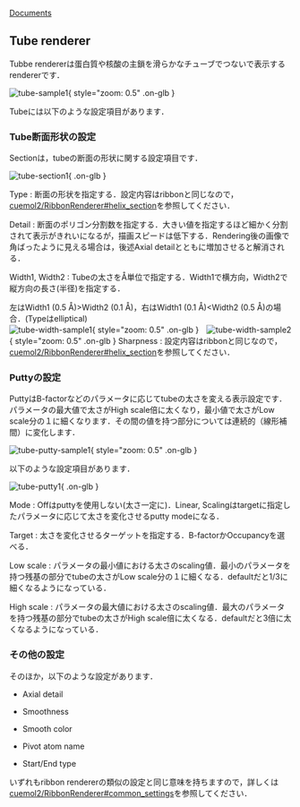 [Documents](../../Documents)

## Tube renderer
Tubbe rendererは蛋白質や核酸の主鎖を滑らかなチューブでつないで表示するrendererです．


![tube-sample1](../../assets/images/cuemol2/TubeRenderer/tube-sample1.png){ style="zoom: 0.5" .on-glb }


Tubeには以下のような設定項目があります．

### Tube断面形状の設定
Sectionは，tubeの断面の形状に関する設定項目です．

![tube-section1](../../assets/images/cuemol2/TubeRenderer/tube-section1.png){ .on-glb }


Type
:   断面の形状を指定する．設定内容はribbonと同じなので，[cuemol2/RibbonRenderer#helix_section](../../cuemol2/RibbonRenderer#helix_section)を参照してください．

Detail
:   断面のポリゴン分割数を指定する．大きい値を指定するほど細かく分割されて表示がきれいになるが，描画スピードは低下する．Rendering後の画像で角ばったように見える場合は，後述Axial detailとともに増加させると解消される．

Width1, Width2
:   Tubeの太さをÅ単位で指定する．Width1で横方向，Width2で縦方向の長さ(半径)を指定する．<br />

左はWidth1 (0.5 Å)>Width2 (0.1 Å)，右はWidth1 (0.1 Å)<Width2 (0.5 Å)の場合．(Typeはelliptical)<br />
![tube-width-sample1](../../assets/images/cuemol2/TubeRenderer/tube-width-sample1.png){ style="zoom: 0.5" .on-glb }　![tube-width-sample2](../../assets/images/cuemol2/TubeRenderer/tube-width-sample2.png){ style="zoom: 0.5" .on-glb }
Sharpness
:   設定内容はribbonと同じなので，[cuemol2/RibbonRenderer#helix_section](../../cuemol2/RibbonRenderer#helix_section)を参照してください．


### Puttyの設定
PuttyはB-factorなどのパラメータに応じてtubeの太さを変える表示設定です．
パラメータの最大値で太さがHigh scale倍に太くなり，最小値で太さがLow scale分の１に細くなります．その間の値を持つ部分については連続的（線形補間）に変化します．

![tube-putty-sample1](../../assets/images/cuemol2/TubeRenderer/tube-putty-sample1.png){ style="zoom: 0.5" .on-glb }

以下のような設定項目があります．

![tube-putty1](../../assets/images/cuemol2/TubeRenderer/tube-putty1.png){ .on-glb }


Mode
:   Offはputtyを使用しない(太さ一定に)．Linear, Scalingはtargetに指定したパラメータに応じて太さを変化させるputty modeになる．

Target
:   太さを変化させるターゲットを指定する．B-factorかOccupancyを選べる．

Low scale
:   パラメータの最小値における太さのscaling値．最小のパラメータを持つ残基の部分でtubeの太さがLow scale分の１に細くなる．defaultだと1/3に細くなるようになっている．

High scale
:   パラメータの最大値における太さのscaling値．最大のパラメータを持つ残基の部分でtubeの太さがHigh scale倍に太くなる．defaultだと3倍に太くなるようになっている．



### その他の設定
そのほか，以下のような設定があります．

-  Axial detail

- Smoothness

- Smooth color

- Pivot atom name

- Start/End type

いずれもribbon rendererの類似の設定と同じ意味を持ちますので，詳しくは[cuemol2/RibbonRenderer#common_settings](../../cuemol2/RibbonRenderer#common_settings)を参照してください．
